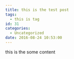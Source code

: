 ```yaml
---
title: this is the test post
tags:
  - this is tag
id: 31
categories:
  - Uncategorized
date: 2016-08-24 10:53:00
---
```


this is the some content